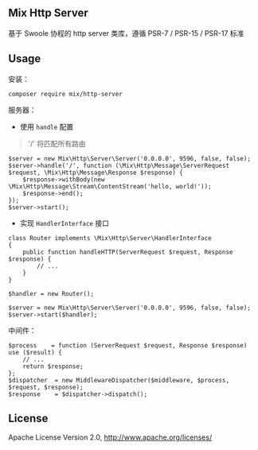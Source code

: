 ## Mix Http Server

基于 Swoole 协程的 http server 类库，遵循 PSR-7 / PSR-15 / PSR-17 标准

## Usage

安装：

```
composer require mix/http-server
```

服务器：

- 使用 `handle` 配置

> '/' 将匹配所有路由

```
$server = new Mix\Http\Server\Server('0.0.0.0', 9596, false, false);
$server->handle('/', function (\Mix\Http\Message\ServerRequest $request, \Mix\Http\Message\Response $response) {
    $response->withBody(new \Mix\Http\Message\Stream\ContentStream('hello, world!'));
    $response->end();
});
$server->start();
```

- 实现 `HandlerInterface` 接口

```
class Router implements \Mix\Http\Server\HandlerInterface
{
    public function handleHTTP(ServerRequest $request, Response $response) {
        // ...
    }
}

$handler = new Router();

$server = new Mix\Http\Server\Server('0.0.0.0', 9596, false, false);
$server->start($handler);
```

中间件：

```
$process    = function (ServerRequest $request, Response $response) use ($result) {
    // ...
    return $response;
};
$dispatcher  = new MiddlewareDispatcher($middleware, $process, $request, $response);
$response    = $dispatcher->dispatch();
```

## License

Apache License Version 2.0, http://www.apache.org/licenses/
